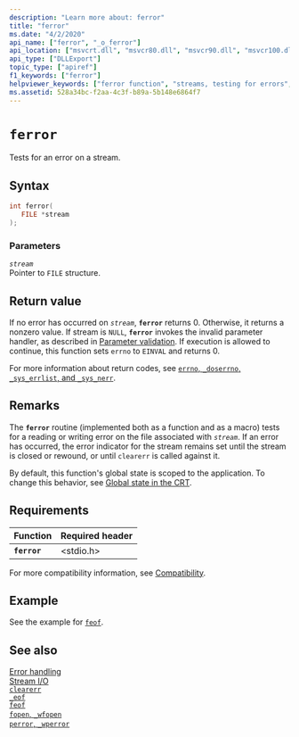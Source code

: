 ```yaml
---
description: "Learn more about: ferror"
title: "ferror"
ms.date: "4/2/2020"
api_name: ["ferror", "_o_ferror"]
api_location: ["msvcrt.dll", "msvcr80.dll", "msvcr90.dll", "msvcr100.dll", "msvcr100_clr0400.dll", "msvcr110.dll", "msvcr110_clr0400.dll", "msvcr120.dll", "msvcr120_clr0400.dll", "ucrtbase.dll", "api-ms-win-crt-stdio-l1-1-0.dll", "api-ms-win-crt-private-l1-1-0.dll"]
api_type: ["DLLExport"]
topic_type: ["apiref"]
f1_keywords: ["ferror"]
helpviewer_keywords: ["ferror function", "streams, testing for errors", "errors [C++], testing for stream"]
ms.assetid: 528a34bc-f2aa-4c3f-b89a-5b148e6864f7
---
```

# `ferror`

Tests for an error on a stream.

## Syntax

```C
int ferror(
   FILE *stream
);
```

### Parameters

*`stream`*\
Pointer to `FILE` structure.

## Return value

If no error has occurred on *`stream`*, **`ferror`** returns 0. Otherwise, it returns a nonzero value. If stream is `NULL`, **`ferror`** invokes the invalid parameter handler, as described in [Parameter validation](../parameter-validation.md). If execution is allowed to continue, this function sets `errno` to `EINVAL` and returns 0.

For more information about return codes, see [`errno`, `_doserrno`, `_sys_errlist`, and `_sys_nerr`](../errno-doserrno-sys-errlist-and-sys-nerr.md).

## Remarks

The **`ferror`** routine (implemented both as a function and as a macro) tests for a reading or writing error on the file associated with *`stream`*. If an error has occurred, the error indicator for the stream remains set until the stream is closed or rewound, or until `clearerr` is called against it.

By default, this function's global state is scoped to the application. To change this behavior, see [Global state in the CRT](../global-state.md).

## Requirements

|Function|Required header|
|--------------|---------------------|
|**`ferror`**|\<stdio.h>|

For more compatibility information, see [Compatibility](../compatibility.md).

## Example

See the example for [`feof`](feof.md).

## See also

[Error handling](../error-handling-crt.md)\
[Stream I/O](../stream-i-o.md)\
[`clearerr`](clearerr.md)\
[`_eof`](eof.md)\
[`feof`](feof.md)\
[`fopen`, `_wfopen`](fopen-wfopen.md)\
[`perror`, `_wperror`](perror-wperror.md)
